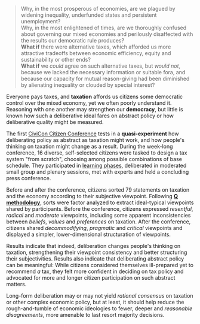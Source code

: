 > Why, in the most prosperous of economies, are we plagued by widening inequality, underfunded states and persistent unemployment?  
> Why, in the most enlightened of times, are we thoroughly confused about governing our mixed economies and perilously disaffected with the results our democratic rule produces?  
> **What if** there were alternative taxes, which afforded us more attractive tradeoffs between economic efficiency, equity and sustainability or other ends?  
> **What if** we *could* agree on such alternative taxes, but *would not*, because we lacked the necessary information or suitable fora, and because our capacity for mutual reason-giving had been diminished by alienating inequality or clouded by special interest?

Everyone pays taxes, and **taxation** affords us citizens some democratic control over the mixed economy, yet we often poorly understand it.
Reasoning with one another may strengthen our **democracy**, but little is known how such a deliberative ideal fares on abstract policy or how deliberative quality might be measured.

The first [CiviCon Citizen Conference](http://www.civicon.de) tests in a **quasi-experiment** how deliberating policy as abstract as taxation might work, and how people's thinking on taxation might change as a result.
During the week-long conference, 16 diverse, self-selected citizens were tasked to design a tax system "from scratch", choosing among possible combinations of base schedule.
They participated in [learning phases](https://github.com/civicon/samuelson), deliberated in moderated small group and plenary sessions, met with experts and held a concluding press conference.

Before and after the conference, citizens sorted 79 statements on taxation and the economy according to their subjective viewpoint.
Following **[Q methodology](https://en.wikipedia.org/wiki/Q_methodology)**, sorts were factor analyzed to extract ideal-typical viewpoints shared by participants.
Before the conference, citizens expressed *resentful*, *radical* and *moderate* viewpoints, including some apparent inconsistencies between *beliefs*, *values* and *preferences* on taxation.
After the conference, citizens shared *decommodifying*, *pragmatic* and *critical* viewpoints and displayed a simpler, lower-dimensional structuration of viewpoints.

Results indicate that indeed, deliberation changes people's thinking on taxation, strengthening their viewpoint consistency and better structuring their subjectivities.
Results also indicate that deliberating abstract policy can be meaningful: While citizens considered themselves ill-prepared yet to recommend *a* tax, they felt more confident in deciding on tax policy and advocated for more and longer citizen participation on such abstract matters.

Long-form deliberation may or may not yield *rational consensus* on taxation or other complex economic policy, but at least, it should help reduce the rough-and-tumble of economic ideologies to fewer, deeper and *reasonable disagreements*, more amenable to last resort majority decisions.